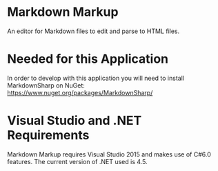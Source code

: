 # Markdown Markup
An editor for Markdown files to edit and parse to HTML files.

# Needed for this Application
In order to develop with this application you will need to install MarkdownSharp on NuGet: https://www.nuget.org/packages/MarkdownSharp/

# Visual Studio and .NET Requirements
Markdown Markup requires Visual Studio 2015 and makes use of C#6.0 features. The current version of .NET used is 4.5.
